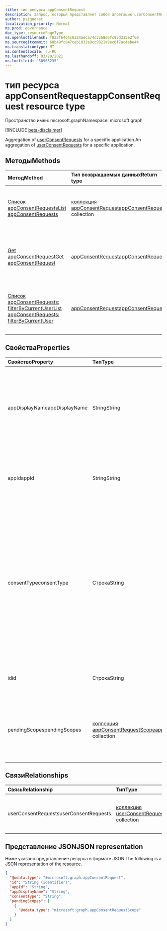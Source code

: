 ```yaml
---
title: тип ресурса appConsentRequest
description: Запрос, который представляет собой агрегацию userConsentRequests для определенного приложения.
author: psignoret
localization_priority: Normal
ms.prod: governance
doc_type: resourcePageType
ms.openlocfilehash: f823f64d4c0324aeca74c3268d6fc95d313e2f00
ms.sourcegitcommit: 68b49fc847ceb1032a9cc9821a9ec0f7ac4abe44
ms.translationtype: MT
ms.contentlocale: ru-RU
ms.lasthandoff: 03/20/2021
ms.locfileid: "50965235"
---
```

# <a name="appconsentrequest-resource-type"></a><span data-ttu-id="9eea5-103">тип ресурса appConsentRequest</span><span class="sxs-lookup"><span data-stu-id="9eea5-103">appConsentRequest resource type</span></span>

<span data-ttu-id="9eea5-104">Пространство имен: microsoft.graph</span><span class="sxs-lookup"><span data-stu-id="9eea5-104">Namespace: microsoft.graph</span></span>

[!INCLUDE [beta-disclaimer](../../includes/beta-disclaimer.md)]

<span data-ttu-id="9eea5-105">Aggregation of [userConsentRequests](../resources/userconsentrequest.md) for a specific application.</span><span class="sxs-lookup"><span data-stu-id="9eea5-105">An aggregation of [userConsentRequests](../resources/userconsentrequest.md) for a specific application.</span></span>

## <a name="methods"></a><span data-ttu-id="9eea5-106">Методы</span><span class="sxs-lookup"><span data-stu-id="9eea5-106">Methods</span></span>
|<span data-ttu-id="9eea5-107">Метод</span><span class="sxs-lookup"><span data-stu-id="9eea5-107">Method</span></span>|<span data-ttu-id="9eea5-108">Тип возвращаемых данных</span><span class="sxs-lookup"><span data-stu-id="9eea5-108">Return type</span></span>|<span data-ttu-id="9eea5-109">Описание</span><span class="sxs-lookup"><span data-stu-id="9eea5-109">Description</span></span>|
|:---|:---|:---|
|[<span data-ttu-id="9eea5-110">Список appConsentRequests</span><span class="sxs-lookup"><span data-stu-id="9eea5-110">List appConsentRequests</span></span>](../api/appconsentrequest-list.md)|<span data-ttu-id="9eea5-111">[коллекция appConsentRequest](../resources/appconsentrequest.md)</span><span class="sxs-lookup"><span data-stu-id="9eea5-111">[appConsentRequest](../resources/appconsentrequest.md) collection</span></span>|<span data-ttu-id="9eea5-112">Получите список объектов [appConsentRequest](../resources/appconsentrequest.md) и их свойств.</span><span class="sxs-lookup"><span data-stu-id="9eea5-112">Get a list of the [appConsentRequest](../resources/appconsentrequest.md) objects and their properties.</span></span>|
|[<span data-ttu-id="9eea5-113">Get appConsentRequest</span><span class="sxs-lookup"><span data-stu-id="9eea5-113">Get appConsentRequest</span></span>](../api/appconsentrequest-get.md)|[<span data-ttu-id="9eea5-114">appConsentRequest</span><span class="sxs-lookup"><span data-stu-id="9eea5-114">appConsentRequest</span></span>](../resources/appconsentrequest.md)|<span data-ttu-id="9eea5-115">Ознакомьтесь с свойствами и отношениями [объекта appConsentRequest.](../resources/appconsentrequest.md)</span><span class="sxs-lookup"><span data-stu-id="9eea5-115">Read the properties and relationships of an [appConsentRequest](../resources/appconsentrequest.md) object.</span></span>|
|[<span data-ttu-id="9eea5-116">Список appConsentRequests: filterByCurrentUser</span><span class="sxs-lookup"><span data-stu-id="9eea5-116">List appConsentRequests: filterByCurrentUser</span></span>](../api/appconsentrequest-filterByCurrentUser.md)|[<span data-ttu-id="9eea5-117">appConsentRequest</span><span class="sxs-lookup"><span data-stu-id="9eea5-117">appConsentRequest</span></span>](../resources/appconsentrequest.md)|<span data-ttu-id="9eea5-118">Список [appConsentRequests,](../resources/appconsentrequest.md) для которых текущий пользователь является рецензентом</span><span class="sxs-lookup"><span data-stu-id="9eea5-118">A list of the [appConsentRequests](../resources/appconsentrequest.md) for which the current user is the reviewer</span></span>|

## <a name="properties"></a><span data-ttu-id="9eea5-119">Свойства</span><span class="sxs-lookup"><span data-stu-id="9eea5-119">Properties</span></span>
|<span data-ttu-id="9eea5-120">Свойство</span><span class="sxs-lookup"><span data-stu-id="9eea5-120">Property</span></span>|<span data-ttu-id="9eea5-121">Тип</span><span class="sxs-lookup"><span data-stu-id="9eea5-121">Type</span></span>|<span data-ttu-id="9eea5-122">Описание</span><span class="sxs-lookup"><span data-stu-id="9eea5-122">Description</span></span>|
|:---|:---|:---|
|<span data-ttu-id="9eea5-123">appDisplayName</span><span class="sxs-lookup"><span data-stu-id="9eea5-123">appDisplayName</span></span>|<span data-ttu-id="9eea5-124">String</span><span class="sxs-lookup"><span data-stu-id="9eea5-124">String</span></span>|<span data-ttu-id="9eea5-125">Отображение имени приложения, для которого запрашивается согласие.</span><span class="sxs-lookup"><span data-stu-id="9eea5-125">The display name of the app for which consent is requested.</span></span> <span data-ttu-id="9eea5-126">Обязательный.</span><span class="sxs-lookup"><span data-stu-id="9eea5-126">Required.</span></span> <span data-ttu-id="9eea5-127">Поддерживает `$filter` `eq` (только) и `$orderby` .</span><span class="sxs-lookup"><span data-stu-id="9eea5-127">Supports `$filter` (`eq` only) and `$orderby`.</span></span> |
|<span data-ttu-id="9eea5-128">appId</span><span class="sxs-lookup"><span data-stu-id="9eea5-128">appId</span></span>|<span data-ttu-id="9eea5-129">String</span><span class="sxs-lookup"><span data-stu-id="9eea5-129">String</span></span>|<span data-ttu-id="9eea5-130">Идентификатор приложения.</span><span class="sxs-lookup"><span data-stu-id="9eea5-130">The identifier of the application.</span></span> <span data-ttu-id="9eea5-131">Обязательный.</span><span class="sxs-lookup"><span data-stu-id="9eea5-131">Required.</span></span> <span data-ttu-id="9eea5-132">Поддерживает `$filter` `eq` (только) и `$orderby` .</span><span class="sxs-lookup"><span data-stu-id="9eea5-132">Supports `$filter` (`eq` only) and `$orderby`.</span></span> |
|<span data-ttu-id="9eea5-133">consentType</span><span class="sxs-lookup"><span data-stu-id="9eea5-133">consentType</span></span>|<span data-ttu-id="9eea5-134">Строка</span><span class="sxs-lookup"><span data-stu-id="9eea5-134">String</span></span>|<span data-ttu-id="9eea5-135">Тип согласия запроса.</span><span class="sxs-lookup"><span data-stu-id="9eea5-135">The consent type of the request.</span></span> <span data-ttu-id="9eea5-136">Возможные значения: `Static`   и  `Dynamic` .</span><span class="sxs-lookup"><span data-stu-id="9eea5-136">Possible values are: `Static` and `Dynamic`.</span></span> <span data-ttu-id="9eea5-137">Они представляют статические и динамические разрешения, соответственно, запрашиваются в рабочего процесса согласия.</span><span class="sxs-lookup"><span data-stu-id="9eea5-137">These represent static and dynamic permissions, respectively, requested in the consent workflow.</span></span> <span data-ttu-id="9eea5-138">Поддерживает `$filter` `eq` (только) и `$orderby` .</span><span class="sxs-lookup"><span data-stu-id="9eea5-138">Supports `$filter` (`eq` only) and `$orderby`.</span></span> <span data-ttu-id="9eea5-139">Обязательный.</span><span class="sxs-lookup"><span data-stu-id="9eea5-139">Required.</span></span>|
|<span data-ttu-id="9eea5-140">id</span><span class="sxs-lookup"><span data-stu-id="9eea5-140">id</span></span>|<span data-ttu-id="9eea5-141">Строка</span><span class="sxs-lookup"><span data-stu-id="9eea5-141">String</span></span>|<span data-ttu-id="9eea5-142">Идентификатор запроса на согласие приложения.</span><span class="sxs-lookup"><span data-stu-id="9eea5-142">The identifier of the app consent request.</span></span> <span data-ttu-id="9eea5-143">Обязательный.</span><span class="sxs-lookup"><span data-stu-id="9eea5-143">Required.</span></span>|
|<span data-ttu-id="9eea5-144">pendingScopes</span><span class="sxs-lookup"><span data-stu-id="9eea5-144">pendingScopes</span></span>|<span data-ttu-id="9eea5-145">[коллекция appConsentRequestScope](../resources/appconsentrequestscope.md)</span><span class="sxs-lookup"><span data-stu-id="9eea5-145">[appConsentRequestScope](../resources/appconsentrequestscope.md) collection</span></span>|<span data-ttu-id="9eea5-146">Список ожидающих утверждения областей.</span><span class="sxs-lookup"><span data-stu-id="9eea5-146">A list of pending scopes waiting for approval.</span></span> <span data-ttu-id="9eea5-147">Это пусто, если consentType `Static` .</span><span class="sxs-lookup"><span data-stu-id="9eea5-147">This is empty if the consentType is `Static`.</span></span> <span data-ttu-id="9eea5-148">Обязательный.</span><span class="sxs-lookup"><span data-stu-id="9eea5-148">Required.</span></span>|

## <a name="relationships"></a><span data-ttu-id="9eea5-149">Связи</span><span class="sxs-lookup"><span data-stu-id="9eea5-149">Relationships</span></span>
|<span data-ttu-id="9eea5-150">Связь</span><span class="sxs-lookup"><span data-stu-id="9eea5-150">Relationship</span></span>|<span data-ttu-id="9eea5-151">Тип</span><span class="sxs-lookup"><span data-stu-id="9eea5-151">Type</span></span>|<span data-ttu-id="9eea5-152">Описание</span><span class="sxs-lookup"><span data-stu-id="9eea5-152">Description</span></span>|
|:---|:---|:---|
|<span data-ttu-id="9eea5-153">userConsentRequests</span><span class="sxs-lookup"><span data-stu-id="9eea5-153">userConsentRequests</span></span>|<span data-ttu-id="9eea5-154">[коллекция userConsentRequest](../resources/userconsentrequest.md)</span><span class="sxs-lookup"><span data-stu-id="9eea5-154">[userConsentRequest](../resources/userconsentrequest.md) collection</span></span>|<span data-ttu-id="9eea5-155">Список ожидающих запросов на согласие пользователей.</span><span class="sxs-lookup"><span data-stu-id="9eea5-155">A list of pending user consent requests.</span></span>|

## <a name="json-representation"></a><span data-ttu-id="9eea5-156">Представление JSON</span><span class="sxs-lookup"><span data-stu-id="9eea5-156">JSON representation</span></span>
<span data-ttu-id="9eea5-157">Ниже указано представление ресурса в формате JSON.</span><span class="sxs-lookup"><span data-stu-id="9eea5-157">The following is a JSON representation of the resource.</span></span>
<!-- {
  "blockType": "resource",
  "keyProperty": "id",
  "@odata.type": "microsoft.graph.appConsentRequest",
  "openType": false
}
-->
``` json
{
  "@odata.type": "#microsoft.graph.appConsentRequest",
  "id": "String (identifier)",
  "appId": "String",
  "appDisplayName": "String",
  "consentType": "String",
  "pendingScopes": [
    {
      "@odata.type": "microsoft.graph.appConsentRequestScope"
    }
  ]
}
```

